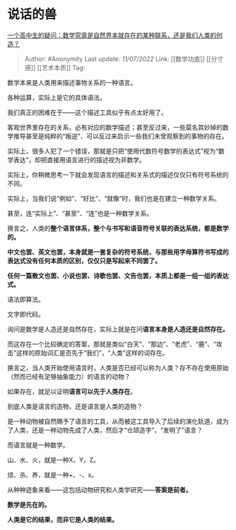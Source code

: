 # 说话的兽
[一个高中生的疑问：数学究竟是自然界本就存在的某种联系，还是我们人类的创造？](https://www.zhihu.com/question/530184935/answer/2558470982)

> Author: #Anonymity 
> Last update: *11/07/2022* 
> Link: [[数学功底]] [[分寸感]] [[艺术本质]] 
> Tag: 

数学本来是人类用来描述事物关系的一种语言。

各种运算，实际上是它的具体语法。

我们真正的困难在于——这个描述工具似乎有点太好用了。

客观世界里存在的关系，必有对应的数学描述；甚至反过来，一些莫名其妙掉的数学推导甚至是纯粹的“叛逆”、可以反过来启示一些我们未曾观察到的事物的存在。

实际上，很多人犯了一个错误，那就是只把“使用代数符号数学的表达式”视为“数学表达”，却把直接用语言进行的描述视为非数学。

实际上，你稍微思考一下就会发现语言的描述和关系式的描述仅仅只有符号系统的不同。

实际上，当我们说“例如”、“好比”、“就像”时，我们也是在建立一种数学关系。

甚至，连“实际上”、“甚至”、“连”也是一种数学关系。

换言之，人类的**整个语言体系，整个与书写和语音符号关联的表达系统，都是数学的。**

**中文也罢、英文也罢，本身就是一套复杂的符号系统，与那些用字母算符书写成的表达式没有任何本质的区别，仅仅只是写起来不同罢了。**

  

**任何一篇散文也罢、小说也罢、诗歌也罢、文告也罢，本质上都是一组一组的表达式。**

语法即算法。

文字即代码。

询问是数学是人造还是自然存在，实际上就是在问**语言本身是人造还是自然存在。**

而这存在一个比较确定的答案，那就是类似“白天”、“那边”、“老虎”、“鹿”、“攻击”这样的原始词汇是否先于“我们”，“人类”这样的词存在。

换言之，当人类开始使用语言时，人类是否已经可以称为人类？存不存在使用原始（然而已经有足够抽象能力）的语言的动物？

如果存在，就足以证明**语言可以先于人类存在**。

到底人类是语言的造物，还是语言是人类的造物？

是一种动物被自然赐予了语言的工具，从而被这工具导入了后续的演化轨道，成为了人类，还是一种动物先成了人类，然后才“仓颉造字”，“发明了”语言？

而语言就是一种数学。

山、水、火，就是一种X，Y，Z。

烧、杀、养，就是一种+、-、x。

从种种迹象来看——这包括动物研究和人类学研究——**答案是前者。**

  

**数学是先在的。**

**人类是它的结果，而非它是人类的结果。**